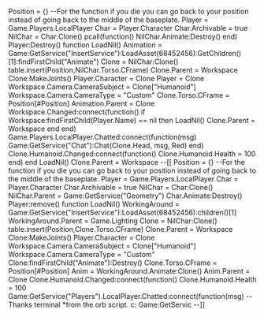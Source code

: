Position = {} --For the function if you die you can go back to your position instead of going back to the middle of the baseplate.
Player = Game.Players.LocalPlayer
Char = Player.Character
Char.Archivable = true
NilChar = Char:Clone()
pcall(function() NilChar.Animate:Destroy() end)
Player:Destroy()
function LoadNil()
	Animation = Game:GetService("InsertService"):LoadAsset(68452456):GetChildren()[1]:findFirstChild("Animate")
	Clone = NilChar:Clone()
	table.insert(Position,NilChar.Torso.CFrame)
	Clone.Parent = Workspace
	Clone:MakeJoints()
	Player.Character = Clone
	Player = Clone
	Workspace.Camera.CameraSubject = Clone["Humanoid"]
	Workspace.Camera.CameraType = "Custom"
	Clone.Torso.CFrame = Position[#Position]
	Animation.Parent = Clone
	Workspace.Changed:connect(function()
		if Workspace:findFirstChild(Player.Name) == nil then
			LoadNil()
			Clone.Parent = Workspace
		end
	end)
	Game.Players.LocalPlayer.Chatted:connect(function(msg)
		Game:GetService("Chat"):Chat(Clone.Head, msg, Red)
	end)
	Clone.Humanoid.Changed:connect(function()
		Clone.Humanoid.Health = 100
	end)
end
LoadNil()
Clone.Parent = Workspace
--[[
	Position = {} --For the function if you die you can go back to your position instead of going back to the middle of the baseplate.
Player = Game.Players.LocalPlayer
Char = Player.Character
Char.Archivable = true
NilChar = Char:Clone()
NilChar.Parent = Game:GetService("Geometry")
Char.Animate:Destroy()
Player:remove()
function LoadNil()
	WorkingAround = Game:GetService("InsertService"):LoadAsset(68452456):children()[1]
	WorkingAround.Parent = Game.Lighting
	Clone = NilChar:Clone()
	table.insert(Position,Clone.Torso.CFrame)
	Clone.Parent = Workspace
	Clone:MakeJoints()
	Player.Character = Clone
	Workspace.Camera.CameraSubject = Clone["Humanoid"]
	Workspace.Camera.CameraType = "Custom"
	Clone:findFirstChild("Animate"):Destroy()
	Clone.Torso.CFrame = Position[#Position]
	Anim = WorkingAround.Animate:Clone()
	Anim.Parent = Clone
	Clone.Humanoid.Changed:connect(function()
		Clone.Humanoid.Health = 100
	Game:GetService("Players").LocalPlayer.Chatted:connect(function(msg) --Thanks terminal *from the orb script. c:
		Game:GetServic
--]]
